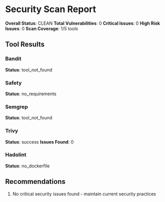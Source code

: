 # Security Scan Report

**Overall Status**: CLEAN
**Total Vulnerabilities**: 0
**Critical Issues**: 0
**High Risk Issues**: 0
**Scan Coverage**: 1/5 tools

## Tool Results

### Bandit
**Status**: tool_not_found

### Safety
**Status**: no_requirements

### Semgrep
**Status**: tool_not_found

### Trivy
**Status**: success
**Issues Found**: 0

### Hadolint
**Status**: no_dockerfile

## Recommendations

1. No critical security issues found - maintain current security practices
